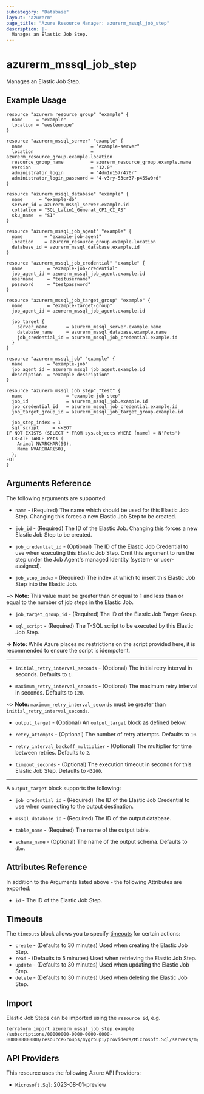 ```yaml
---
subcategory: "Database"
layout: "azurerm"
page_title: "Azure Resource Manager: azurerm_mssql_job_step"
description: |-
  Manages an Elastic Job Step.
---
```


# azurerm_mssql_job_step

Manages an Elastic Job Step.

## Example Usage

```hcl
resource "azurerm_resource_group" "example" {
  name     = "example"
  location = "westeurope"
}

resource "azurerm_mssql_server" "example" {
  name                         = "example-server"
  location                     = azurerm_resource_group.example.location
  resource_group_name          = azurerm_resource_group.example.name
  version                      = "12.0"
  administrator_login          = "4dm1n157r470r"
  administrator_login_password = "4-v3ry-53cr37-p455w0rd"
}

resource "azurerm_mssql_database" "example" {
  name      = "example-db"
  server_id = azurerm_mssql_server.example.id
  collation = "SQL_Latin1_General_CP1_CI_AS"
  sku_name  = "S1"
}

resource "azurerm_mssql_job_agent" "example" {
  name        = "example-job-agent"
  location    = azurerm_resource_group.example.location
  database_id = azurerm_mssql_database.example.id
}

resource "azurerm_mssql_job_credential" "example" {
  name         = "example-job-credential"
  job_agent_id = azurerm_mssql_job_agent.example.id
  username     = "testusername"
  password     = "testpassword"
}

resource "azurerm_mssql_job_target_group" "example" {
  name         = "example-target-group"
  job_agent_id = azurerm_mssql_job_agent.example.id

  job_target {
    server_name       = azurerm_mssql_server.example.name
    database_name     = azurerm_mssql_database.example.name
    job_credential_id = azurerm_mssql_job_credential.example.id
  }
}

resource "azurerm_mssql_job" "example" {
  name         = "example-job"
  job_agent_id = azurerm_mssql_job_agent.example.id
  description  = "example description"
}

resource "azurerm_mssql_job_step" "test" {
  name                = "example-job-step"
  job_id              = azurerm_mssql_job.example.id
  job_credential_id   = azurerm_mssql_job_credential.example.id
  job_target_group_id = azurerm_mssql_job_target_group.example.id

  job_step_index = 1
  sql_script     = <<EOT
IF NOT EXISTS (SELECT * FROM sys.objects WHERE [name] = N'Pets')
  CREATE TABLE Pets (
    Animal NVARCHAR(50),
    Name NVARCHAR(50),
  );
EOT
}
```

## Arguments Reference

The following arguments are supported:

* `name` - (Required) The name which should be used for this Elastic Job Step. Changing this forces a new Elastic Job Step to be created.

* `job_id` - (Required) The ID of the Elastic Job. Changing this forces a new Elastic Job Step to be created.

* `job_credential_id` - (Optional) The ID of the Elastic Job Credential to use when executing this Elastic Job Step. Omit this argument to run the step under the Job Agent's managed identity (system- or user-assigned).

* `job_step_index` - (Required) The index at which to insert this Elastic Job Step into the Elastic Job.

~> **Note:** This value must be greater than or equal to 1 and less than or equal to the number of job steps in the Elastic Job.

* `job_target_group_id` - (Required) The ID of the Elastic Job Target Group.

* `sql_script` - (Required) The T-SQL script to be executed by this Elastic Job Step.

-> **Note:** While Azure places no restrictions on the script provided here, it is recommended to ensure the script is idempotent.

---

* `initial_retry_interval_seconds` - (Optional) The initial retry interval in seconds. Defaults to `1`.

* `maximum_retry_interval_seconds` - (Optional) The maximum retry interval in seconds. Defaults to `120`.

~> **Note:** `maximum_retry_interval_seconds` must be greater than `initial_retry_interval_seconds`.

* `output_target` - (Optional) An `output_target` block as defined below.

* `retry_attempts` - (Optional) The number of retry attempts. Defaults to `10`.

* `retry_interval_backoff_multiplier` - (Optional) The multiplier for time between retries. Defaults to `2`.

* `timeout_seconds` - (Optional) The execution timeout in seconds for this Elastic Job Step. Defaults to `43200`.

---

A `output_target` block supports the following:

* `job_credential_id` - (Required) The ID of the Elastic Job Credential to use when connecting to the output destination.

* `mssql_database_id` - (Required) The ID of the output database.

* `table_name` - (Required) The name of the output table.

* `schema_name` - (Optional) The name of the output schema. Defaults to `dbo`.

## Attributes Reference

In addition to the Arguments listed above - the following Attributes are exported: 

* `id` - The ID of the Elastic Job Step.

## Timeouts

The `timeouts` block allows you to specify [timeouts](https://www.terraform.io/language/resources/syntax#operation-timeouts) for certain actions:

* `create` - (Defaults to 30 minutes) Used when creating the Elastic Job Step.
* `read` - (Defaults to 5 minutes) Used when retrieving the Elastic Job Step.
* `update` - (Defaults to 30 minutes) Used when updating the Elastic Job Step.
* `delete` - (Defaults to 30 minutes) Used when deleting the Elastic Job Step.

## Import

Elastic Job Steps can be imported using the `resource id`, e.g.

```shell
terraform import azurerm_mssql_job_step.example /subscriptions/00000000-0000-0000-0000-000000000000/resourceGroups/mygroup1/providers/Microsoft.Sql/servers/myserver1/jobAgents/myjobagent1/jobs/myjob1/steps/myjobstep1
```

## API Providers
<!-- This section is generated, changes will be overwritten -->
This resource uses the following Azure API Providers:

* `Microsoft.Sql`: 2023-08-01-preview
